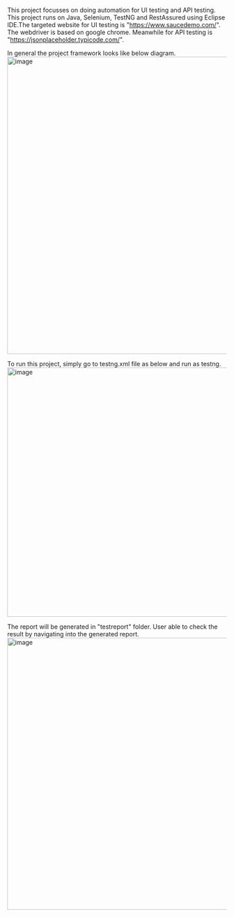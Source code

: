 This project focusses on doing automation for UI testing and API testing. This project runs on Java, Selenium, TestNG and RestAssured using Eclipse IDE.The targeted website for UI testing is "https://www.saucedemo.com/". The webdriver is based on google chrome. 
Meanwhile for API testing is "https://jsonplaceholder.typicode.com/".

In general the project framework looks like below diagram.
<img width="1057" height="683" alt="image" src="https://github.com/user-attachments/assets/d4a962cd-11d2-49f4-a69d-6bb301cee0a1" />

To run this project, simply go to testng.xml file as below and run as testng.
<img width="777" height="573" alt="image" src="https://github.com/user-attachments/assets/3739a46b-12d9-4e88-a6f3-509b64b02d6b" />

The report will be generated in "testreport" folder. User able to check the result by navigating into the generated report.
<img width="1211" height="625" alt="image" src="https://github.com/user-attachments/assets/60f0daec-5d30-4b34-9e90-8591e6571db4" />

